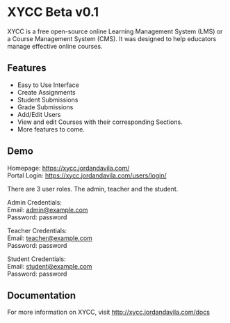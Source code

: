 # XYCC Beta v0.1
XYCC is a free open-source online Learning Management System (LMS) or a Course Management System (CMS). It was designed to help educators manage effective online courses. 

## Features
- Easy to Use Interface
- Create Assignments
- Student Submissions
- Grade Submissions
- Add/Edit Users
- View and edit Courses with their corresponding Sections.
- More features to come.

## Demo
Homepage: <a href="https://xycc.jordandavila.com/" target="_blank">https://xycc.jordandavila.com/</a>  
Portal Login: <a href="https://xycc.jordandavila.com/users/login/" target="_blank">https://xycc.jordandavila.com/users/login/</a>

There are 3 user roles. The admin, teacher and the student.

Admin Credentials:  
Email: admin@example.com  
Password: password  

Teacher Credentials:  
Email: teacher@example.com  
Password: password  

Student Credentials:  
Email: student@example.com  
Password: password  

## Documentation
For more information on XYCC, visit http://xycc.jordandavila.com/docs


